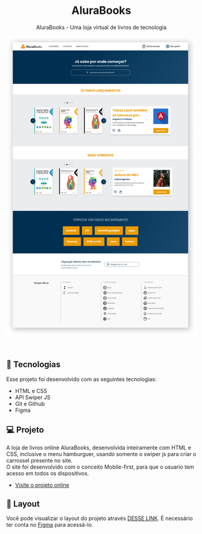 <h1 align="center"> AluraBooks </h1>

<p align="center">
AluraBooks - Uma loja virtual de livros de tecnologia<br/>
</p>


<p align="center">
  <img alt="License" src="./img/imgReadme.png">
</p>

<br>


## 🚀 Tecnologias

Esse projeto foi desenvolvido com as seguintes tecnologias:

- HTML e CSS
- API Swiper JS
- Git e Github
- Figma

## 💻 Projeto

A loja de livros online AluraBooks, desenvolvida inteiramente com HTML e CSS, inclusive o menu hamburguer, usando somente o swiper js para criar o carrossel presente no site.<br>
O site foi desenvolvido com o conceito Mobile-first, para que o usuario tem acesso em todos os dispositivos.

- [Visite o projeto online]()

## 🔖 Layout

Você pode visualizar o layout do projeto através [DESSE LINK](https://www.figma.com/file/sSMbIqKaGBd66Y8roxTk2p/AluraBooks?node-id=113%3A1553&t=pKSDav1hsDU2spF3-0). É necessário ter conta no [Figma](https://figma.com) para acessá-lo.
